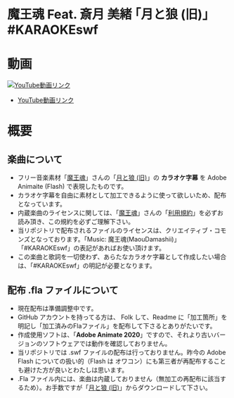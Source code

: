 魔王魂 Feat. 斎月 美緒 ｢月と狼 (旧)｣ #KARAOKEswf
====


# 動画

[![YouTube動画リンク](https://img.youtube.com/vi/GItW-7GkUuE/mqdefault.jpg)](https://www.youtube.com/watch?v=GItW-7GkUuE)
- [YouTube動画リンク](https://www.youtube.com/watch?v=GItW-7GkUuE)

# 概要

## 楽曲について
- フリー音楽素材「[魔王魂](https://maoudamashii.jokersounds.com/)」さんの「[月と狼 (旧)](https://maoudamashii.jokersounds.com/archives/song_mio_tsuki_to_okami.html)」の **カラオケ字幕** を Adobe Animaite (Flash) で表現したものです。
- カラオケ字幕を自由に素材として加工できるように使って欲しいため、配布となっています。
- 内蔵楽曲のライセンスに関しては、「[魔王魂](https://maoudamashii.jokersounds.com/)」さんの「[利用規約](https://maoudamashii.jokersounds.com/music_rule.html)」を必ずお読み頂き、この規約を必ずご理解下さい。
- 当リポジトリで配布されるファイルのライセンスは、クリエイティブ・コモンズとなっております。「Music: 魔王魂(MaouDamashii)」「#KARAOKEswf」の表記があればお使い頂けます。
- この楽曲と歌詞を一切使わず、あらたなカラオケ字幕として作成したい場合は、「#KARAOKEswf」の明記が必要となります。


## 配布 .fla ファイルについて
- 現在配布は準備調整中です。
- GitHub アカウントを持ってる方は、 Folk して、Readme に「加工箇所」を明記し「加工済みのFlaファイル」を配布して下さるとありがたいです。
- 作成使用ソフトは、「**Adobe Animate 2020**」ですので、それより古いバージョンのソフトウェアでは動作を確認しておりません。
- 当リポジトリでは .swf ファイルの配布は行っておりません。昨今の Adobe Flash についての扱い的（Flash は オワコン）にも第三者が再配布することも避けた方が良いとわたしは思います。
- .Fla ファイル内には、楽曲は内蔵しておりません（無加工の再配布に該当するため）。お手数ですが「[月と狼 (旧)](https://maoudamashii.jokersounds.com/archives/song_mio_tsuki_to_okami.html)」からダウンロードして下さい。
